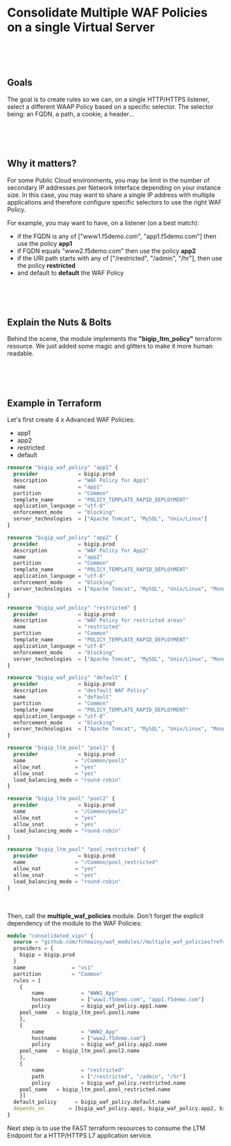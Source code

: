 # Consolidate Multiple WAF Policies on a single Virtual Server


</br></br></br>

## Goals
The goal is to create rules so we can, on a single HTTP/HTTPS listener, select a different WAAP Policy based on a specific selector. The selector being: an FQDN, a path, a cookie, a header...

</br></br></br>

## Why it matters?
For some Public Cloud environments, you may be limit in the number of secondary IP addresses per Network Interface depending on your instance size. In this case, you may want to share a single IP address with multiple applications and therefore configure specific selectors to use the right WAF Policy.

For example, you may want to have, on a listener (on a best match):
- if the FQDN is any of ["www1.f5demo.com", "app1.f5demo.com"] then use the policy **app1**
- if FQDN equals "www2.f5demo.com" then use the policy **app2**
- if the URI path starts with any of ["/restricted", "/admin", "/hr"], then use the policy **restricted**
- and default to **default** the WAF Policy

</br></br></br>


## Explain the Nuts & Bolts
Behind the scene, the module implements the **"bigip_ltm_policy"** terraform resource. We just added some magic and glitters to make it more human readable. 


</br></br></br>

## Example in Terraform

Let's first create 4 x Advanced WAF Policies:
- app1
- app2
- restricted
- default

```terraform
resource "bigip_waf_policy" "app1" {
  provider             = bigip.prod
  description          = "WAF Policy for App1"
  name                 = "app1"
  partition            = "Common"
  template_name        = "POLICY_TEMPLATE_RAPID_DEPLOYMENT"
  application_language = "utf-8"
  enforcement_mode     = "blocking"
  server_technologies  = ["Apache Tomcat", "MySQL", "Unix/Linux"]
}

resource "bigip_waf_policy" "app2" {
  provider             = bigip.prod
  description          = "WAF Policy for App2"
  name                 = "app2"
  partition            = "Common"
  template_name        = "POLICY_TEMPLATE_RAPID_DEPLOYMENT"
  application_language = "utf-8"
  enforcement_mode     = "blocking"
  server_technologies  = ["Apache Tomcat", "MySQL", "Unix/Linux", "MongoDB"]
}

resource "bigip_waf_policy" "restricted" {
  provider             = bigip.prod
  description          = "WAF Policy for restricted areas"
  name                 = "restricted"
  partition            = "Common"
  template_name        = "POLICY_TEMPLATE_RAPID_DEPLOYMENT"
  application_language = "utf-8"
  enforcement_mode     = "blocking"
  server_technologies  = ["Apache Tomcat", "MySQL", "Unix/Linux", "MongoDB"]
}

resource "bigip_waf_policy" "default" {
  provider             = bigip.prod
  description          = "desfault WAF Policy"
  name                 = "default"
  partition            = "Common"
  template_name        = "POLICY_TEMPLATE_RAPID_DEPLOYMENT"
  application_language = "utf-8"
  enforcement_mode     = "blocking"
  server_technologies  = ["Apache Tomcat", "MySQL", "Unix/Linux", "MongoDB"]
}

resource "bigip_ltm_pool" "pool1" {
  provider             = bigip.prod
  name                = "/Common/pool1"
  allow_nat           = "yes"
  allow_snat          = "yes"
  load_balancing_mode = "round-robin"
}

resource "bigip_ltm_pool" "pool2" {
  provider             = bigip.prod
  name                = "/Common/pool2"
  allow_nat           = "yes"
  allow_snat          = "yes"
  load_balancing_mode = "round-robin"
}

resource "bigip_ltm_pool" "pool_restricted" {
  provider             = bigip.prod
  name                = "/Common/pool_restricted"
  allow_nat           = "yes"
  allow_snat          = "yes"
  load_balancing_mode = "round-robin"
}

```
</br></br>
Then, call the **multiple_waf_policies** module. Don't forget the explicit dependency of the module to the WAF Policies:


```terraform
module "consolidated_vips" {
  source = "github.com/fchmainy/waf_modules//multiple_waf_policies?ref=v1.0.6"
  providers = {
    bigip = bigip.prod
  }
  name               = "vs1"
  partition          = "Common"
  rules = [
    {
        name            = "WWW1_App"
        hostname        = ["www1.f5demo.com", "app1.f5demo.com"]
        policy          = bigip_waf_policy.app1.name
	pool_name	= bigip_ltm_pool.pool1.name
    },
    {
        name            = "WWW2_App"
        hostname        = ["www2.f5demo.com"]
        policy          = bigip_waf_policy.app2.name
	pool_name	= bigip_ltm_pool.pool2.name
    },
    {
        name            = "restricted"
        path            = ["/restricted", "/admin", "/hr"]
        policy          = bigip_waf_policy.restricted.name
	pool_name	= bigip_ltm_pool.pool_restricted.name
    }]
  default_policy      = bigip_waf_policy.default.name
  depends_on 		= [bigip_waf_policy.app1, bigip_waf_policy.app2, bigip_waf_policy.restricted, bigip_waf_policy.default]
}
```

Next step is to use the FAST terraform resources to consume the LTM Endpoint for a HTTP/HTTPS L7 application service.
